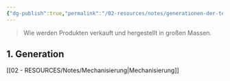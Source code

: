 ```yaml
---
{"dg-publish":true,"permalink":"/02-resources/notes/generationen-der-technisierung/","tags":[null],"noteIcon":""}
---
```


> Wie werden Produkten verkauft und hergestellt in großen Massen.

## 1. Generation
[[02 - RESOURCES/Notes/Mechanisierung\|Mechanisierung]]